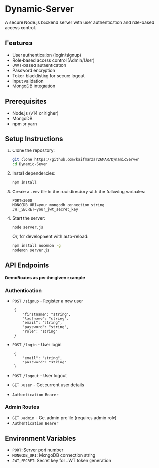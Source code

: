 ﻿# Dynamic-Server

A secure Node.js backend server with user authentication and role-based access control.

## Features

- User authentication (login/signup)
- Role-based access control (Admin/User)
- JWT-based authentication
- Password encryption
- Token blacklisting for secure logout
- Input validation
- MongoDB integration

## Prerequisites

- Node.js (v14 or higher)
- MongoDB
- npm or yarn

## Setup Instructions

1. Clone the repository:
    ```bash
    git clone https://github.com/kaifmanzar26MAR/DynamicServer
    cd Dynamic-Sever
    ```

2. Install dependencies:
    ```bash
    npm install
    ```

3. Create a `.env` file in the root directory with the following variables:
    ```env
    PORT=3000
    MONGODB_URI=your_mongodb_connection_string
    JWT_SECRET=your_jwt_secret_key
    ```

4. Start the server:
    ```bash
    node server.js
    ```
    Or, for development with auto-reload:
    ```bash
    npm install nodemon -g
    nodemon server.js
    ```

## API Endpoints

#### DemoRoutes as per the given example
### Authentication
- `POST /signup` - Register a new user
```
    {
        "firstname": "string",
        "lastname": "string",
        "email": "string", 
        "password": "string",
        "role": "string"
    }

```
- `POST /login` - User login
```
    {
        "email": "string", 
        "password": "string"
    }

```
- `POST /logout` - User logout

- `GET /user` - Get current user details
- `Authentication Bearer`

### Admin Routes
- `GET /admin` - Get admin profile (requires admin role)
- `Authentication Bearer`

## Environment Variables

- `PORT`: Server port number
- `MONGODB_URI`: MongoDB connection string
- `JWT_SECRET`: Secret key for JWT token generation


